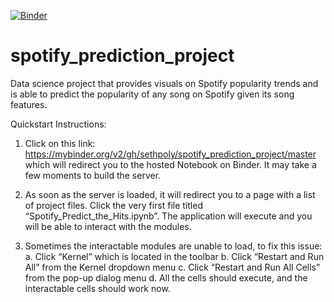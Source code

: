 [![Binder](https://mybinder.org/badge_logo.svg)](https://mybinder.org/v2/gh/sethpoly/spotify_prediction_project/master)
# spotify_prediction_project

Data science project that provides visuals on Spotify popularity trends and is able to predict the popularity of any song on Spotify given its song features.


Quickstart Instructions:
1.	Click on this link: https://mybinder.org/v2/gh/sethpoly/spotify_prediction_project/master which will redirect you to the hosted Notebook on Binder. It may take a few moments to build the server.

2.	As soon as the server is loaded, it will redirect you to a page with a list of project files. Click the very first file titled “Spotify_Predict_the_Hits.ipynb”. The application will execute and you will be able to interact with the modules.

3.	Sometimes the interactable modules are unable to load, to fix this issue: 
   a.	Click “Kernel” which is located in the toolbar
   b.	Click “Restart and Run All” from the Kernel dropdown menu
   c.	Click “Restart and Run All Cells” from the pop-up dialog menu
   d.	All the cells should execute, and the interactable cells should work now.

